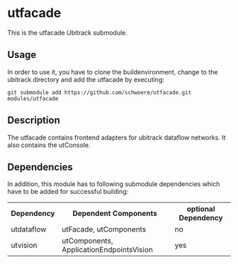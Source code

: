 utfacade
========
This is the utfacade Ubitrack submodule.

Usage
-----
In order to use it, you have to clone the buildenvironment, change to the ubitrack directory and add the utfacade by executing:

    git submodule add https://github.com/schwoere/utfacade.git modules/utfacade

Description
----------
The utfacade contains frontend adapters for ubitrack dataflow networks. It also contains the utConsole.

Dependencies
----------
In addition, this module has to following submodule dependencies which have to be added for successful building:

<table>

  <tr>
    <th>Dependency</th><th>Dependent Components</th><th>optional Dependency</th>
  </tr>
  <tr>
    <td>utdataflow</td><td>utFacade, utComponents</td><td>no</td>
  </tr>
   <tr>
    <td>utvision</td><td>utComponents, ApplicationEndpointsVision</td><td>yes</td>
  </tr>
</table>
